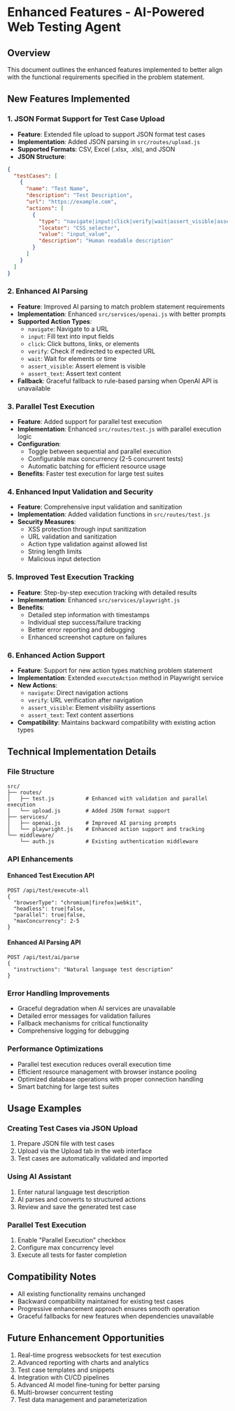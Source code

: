 # Enhanced Features - AI-Powered Web Testing Agent

## Overview
This document outlines the enhanced features implemented to better align with the functional requirements specified in the problem statement.

## New Features Implemented

### 1. JSON Format Support for Test Case Upload
- **Feature**: Extended file upload to support JSON format test cases
- **Implementation**: Added JSON parsing in `src/routes/upload.js`
- **Supported Formats**: CSV, Excel (.xlsx, .xls), and JSON
- **JSON Structure**: 
```json
{
  "testCases": [
    {
      "name": "Test Name",
      "description": "Test Description",
      "url": "https://example.com",
      "actions": [
        {
          "type": "navigate|input|click|verify|wait|assert_visible|assert_text",
          "locator": "CSS_selector",
          "value": "input_value",
          "description": "Human readable description"
        }
      ]
    }
  ]
}
```

### 2. Enhanced AI Parsing
- **Feature**: Improved AI parsing to match problem statement requirements
- **Implementation**: Enhanced `src/services/openai.js` with better prompts
- **Supported Action Types**:
  - `navigate`: Navigate to a URL
  - `input`: Fill text into input fields
  - `click`: Click buttons, links, or elements
  - `verify`: Check if redirected to expected URL
  - `wait`: Wait for elements or time
  - `assert_visible`: Assert element is visible
  - `assert_text`: Assert text content
- **Fallback**: Graceful fallback to rule-based parsing when OpenAI API is unavailable

### 3. Parallel Test Execution
- **Feature**: Added support for parallel test execution
- **Implementation**: Enhanced `src/routes/test.js` with parallel execution logic
- **Configuration**: 
  - Toggle between sequential and parallel execution
  - Configurable max concurrency (2-5 concurrent tests)
  - Automatic batching for efficient resource usage
- **Benefits**: Faster test execution for large test suites

### 4. Enhanced Input Validation and Security
- **Feature**: Comprehensive input validation and sanitization
- **Implementation**: Added validation functions in `src/routes/test.js`
- **Security Measures**:
  - XSS protection through input sanitization
  - URL validation and sanitization
  - Action type validation against allowed list
  - String length limits
  - Malicious input detection

### 5. Improved Test Execution Tracking
- **Feature**: Step-by-step execution tracking with detailed results
- **Implementation**: Enhanced `src/services/playwright.js` 
- **Benefits**:
  - Detailed step information with timestamps
  - Individual step success/failure tracking
  - Better error reporting and debugging
  - Enhanced screenshot capture on failures

### 6. Enhanced Action Support
- **Feature**: Support for new action types matching problem statement
- **Implementation**: Extended `executeAction` method in Playwright service
- **New Actions**:
  - `navigate`: Direct navigation actions
  - `verify`: URL verification after navigation
  - `assert_visible`: Element visibility assertions
  - `assert_text`: Text content assertions
- **Compatibility**: Maintains backward compatibility with existing action types

## Technical Implementation Details

### File Structure
```
src/
├── routes/
│   ├── test.js          # Enhanced with validation and parallel execution
│   └── upload.js        # Added JSON format support
├── services/
│   ├── openai.js        # Improved AI parsing prompts
│   └── playwright.js    # Enhanced action support and tracking
└── middleware/
    └── auth.js          # Existing authentication middleware
```

### API Enhancements

#### Enhanced Test Execution API
```
POST /api/test/execute-all
{
  "browserType": "chromium|firefox|webkit",
  "headless": true|false,
  "parallel": true|false,
  "maxConcurrency": 2-5
}
```

#### Enhanced AI Parsing API
```
POST /api/test/ai/parse
{
  "instructions": "Natural language test description"
}
```

### Error Handling Improvements
- Graceful degradation when AI services are unavailable
- Detailed error messages for validation failures
- Fallback mechanisms for critical functionality
- Comprehensive logging for debugging

### Performance Optimizations
- Parallel test execution reduces overall execution time
- Efficient resource management with browser instance pooling
- Optimized database operations with proper connection handling
- Smart batching for large test suites

## Usage Examples

### Creating Test Cases via JSON Upload
1. Prepare JSON file with test cases
2. Upload via the Upload tab in the web interface
3. Test cases are automatically validated and imported

### Using AI Assistant
1. Enter natural language test description
2. AI parses and converts to structured actions
3. Review and save the generated test case

### Parallel Test Execution
1. Enable "Parallel Execution" checkbox
2. Configure max concurrency level
3. Execute all tests for faster completion

## Compatibility Notes
- All existing functionality remains unchanged
- Backward compatibility maintained for existing test cases
- Progressive enhancement approach ensures smooth operation
- Graceful fallbacks for new features when dependencies unavailable

## Future Enhancement Opportunities
1. Real-time progress websockets for test execution
2. Advanced reporting with charts and analytics
3. Test case templates and snippets
4. Integration with CI/CD pipelines
5. Advanced AI model fine-tuning for better parsing
6. Multi-browser concurrent testing
7. Test data management and parameterization